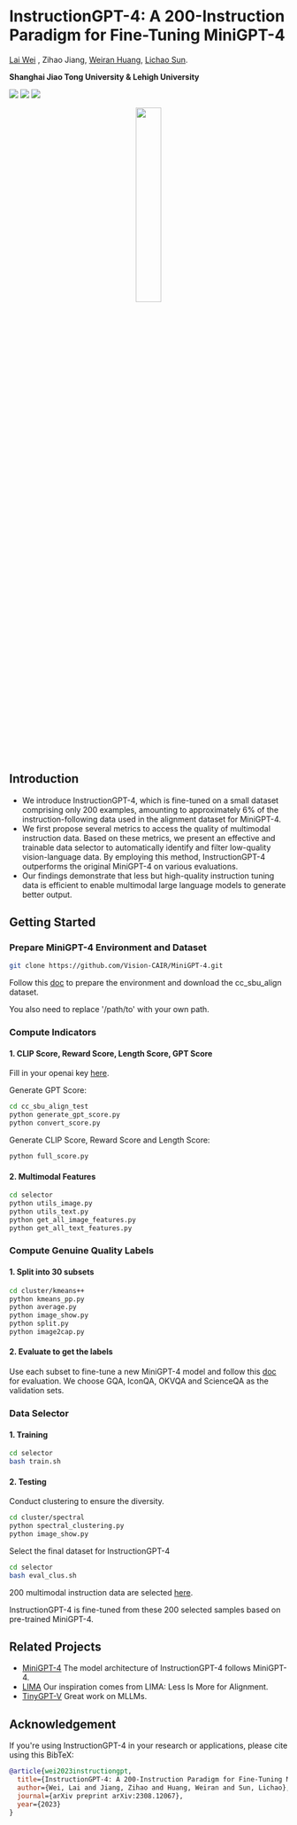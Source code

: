 # InstructionGPT-4: A 200-Instruction Paradigm for Fine-Tuning MiniGPT-4
[Lai Wei](https://waltonfuture.github.io/) , Zihao Jiang, [Weiran Huang](https://www.weiranhuang.com/), [Lichao Sun](https://lichao-sun.github.io/).

**Shanghai Jiao Tong University & Lehigh University**

<a href='https://mp.weixin.qq.com/s/s4Acec71v5oMlFkyhlCL_g'><img src='https://img.shields.io/badge/Project-Link-Green'></a>  <a href='https://arxiv.org/abs/2308.12067'><img src='https://img.shields.io/badge/Paper-Arxiv-red'></a> <a href='https://huggingface.co/datasets/WaltonFuture/InstructionGPT-4'><img src='https://img.shields.io/badge/%F0%9F%A4%97%20Hugging%20Face-Datasets-blue'></a> 
<p align="center">
    <img src="images/instructiongpt4.png" width="30%"> <br>
</p>

## Introduction
- We introduce InstructionGPT-4, which is fine-tuned on a small dataset comprising only 200 examples, amounting to approximately 6% of the instruction-following data used in the alignment dataset for MiniGPT-4. 
- We first propose several metrics to access the quality of multimodal instruction data.
Based on these metrics, we present an effective and trainable data selector to automatically identify and filter low-quality vision-language data.
By employing this method, InstructionGPT-4 outperforms the original MiniGPT-4 on various evaluations.
- Our findings demonstrate that less but high-quality instruction tuning data is efficient to enable multimodal large language models to generate better output.

## Getting Started
### Prepare MiniGPT-4 Environment and Dataset
```bash
git clone https://github.com/Vision-CAIR/MiniGPT-4.git
```
Follow this [doc](https://github.com/Vision-CAIR/MiniGPT-4) to prepare the environment and download the cc_sbu_align dataset.

You also need to replace '/path/to' with your own path.
### Compute Indicators

#### 1. CLIP Score, Reward Score, Length Score, GPT Score
Fill in your openai key [here](cc_sbu_align_test/generate_gpt_score.py#L5).

Generate GPT Score:
```bash
cd cc_sbu_align_test
python generate_gpt_score.py
python convert_score.py
```
Generate CLIP Score, Reward Score and Length Score:
```bash
python full_score.py
```


#### 2. Multimodal Features
```bash
cd selector
python utils_image.py
python utils_text.py
python get_all_image_features.py
python get_all_text_features.py
```

### Compute Genuine Quality Labels
#### 1. Split into 30 subsets
```bash
cd cluster/kmeans++
python kmeans_pp.py
python average.py
python image_show.py
python split.py
python image2cap.py
```
#### 2. Evaluate to get the labels
Use each subset to fine-tune a new MiniGPT-4 model and follow this [doc](https://github.com/OpenGVLab/Multi-Modality-Arena) for evaluation. We choose GQA, IconQA, OKVQA and ScienceQA as the validation sets. 
### Data Selector
#### 1. Training
```bash
cd selector
bash train.sh
```

#### 2. Testing
Conduct clustering to ensure the diversity.
```bash
cd cluster/spectral
python spectral_clustering.py
python image_show.py
```
Select the final dataset for InstructionGPT-4
```bash
cd selector
bash eval_clus.sh
```
200 multimodal instruction data are selected [here](https://huggingface.co/datasets/WaltonFuture/InstructionGPT-4).

InstructionGPT-4 is fine-tuned from these 200 selected samples based on pre-trained MiniGPT-4.

## Related Projects

+ [MiniGPT-4](https://github.com/Vision-CAIR/MiniGPT-4) The model architecture of InstructionGPT-4 follows MiniGPT-4. 
+ [LIMA](https://arxiv.org/abs/2305.11206) Our inspiration comes from LIMA: Less Is More for Alignment.
+ [TinyGPT-V](https://github.com/DLYuanGod/TinyGPT-V) Great work on MLLMs.

## Acknowledgement

If you're using InstructionGPT-4 in your research or applications, please cite using this BibTeX:
```bibtex
@article{wei2023instructiongpt,
  title={InstructionGPT-4: A 200-Instruction Paradigm for Fine-Tuning MiniGPT-4},
  author={Wei, Lai and Jiang, Zihao and Huang, Weiran and Sun, Lichao},
  journal={arXiv preprint arXiv:2308.12067},
  year={2023}
}
```

